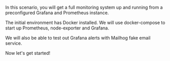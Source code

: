 In this scenario, you will get a full monitoring system up and running from a preconfigured Grafana and Prometheus instance.

The initial environment has Docker installed. We will use docker-compose to start up Prometheus, node-exporter and Grafana.

We will also be able to test out Grafana alerts with Mailhog fake email service.

Now let's get started!